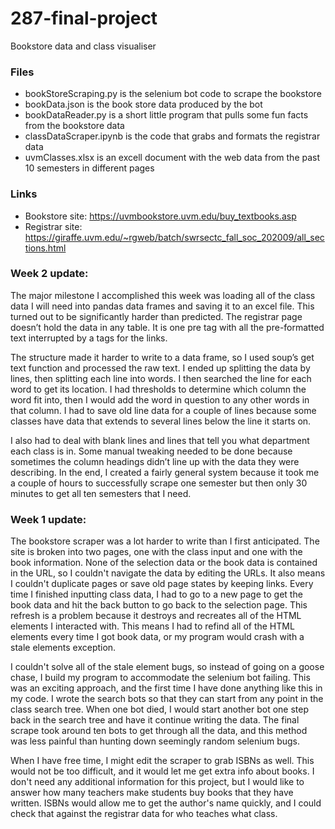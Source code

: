 # 287-final-project
Bookstore data and class visualiser

### Files
- bookStoreScraping.py is the selenium bot code to scrape the bookstore
- bookData.json is the book store data produced by the bot
- bookDataReader.py is a short little program that pulls some fun facts from the bookstore data
- classDataScraper.ipynb is the code that grabs and formats the registrar data
- uvmClasses.xlsx is an excell document with the web data from the past 10 semesters in different pages

### Links
- Bookstore site: https://uvmbookstore.uvm.edu/buy_textbooks.asp
- Registrar site: https://giraffe.uvm.edu/~rgweb/batch/swrsectc_fall_soc_202009/all_sections.html

### Week 2 update:

The major milestone I accomplished this week was loading all of the class data I will need into pandas data frames and saving it to an excel file. This turned out to be significantly harder than predicted. The registrar page doesn’t hold the data in any table. It is one pre tag with all the pre-formatted text interrupted by a tags for the links.

The structure made it harder to write to a data frame, so I used soup’s get text function and processed the raw text. I ended up splitting the data by lines, then splitting each line into words. I then searched the line for each word to get its location. I had thresholds to determine which column the word fit into, then I would add the word in question to any other words in that column. I had to save old line data for a couple of lines because some classes have data that extends to several lines below the line it starts on.

I also had to deal with blank lines and lines that tell you what department each class is in. Some manual tweaking needed to be done because sometimes the column headings didn’t line up with the data they were describing. In the end, I created a fairly general system because it took me a couple of hours to successfully scrape one semester but then only 30 minutes to get all ten semesters that I need.


### Week 1 update:

The bookstore scraper was a lot harder to write than I first anticipated. The site is broken into two pages, one with the class input and one with the book information. None of the selection data or the book data is contained in the URL, so I couldn't navigate the data by editing the URLs. It also means I couldn't duplicate pages or save old page states by keeping links. Every time I finished inputting class data, I had to go to a new page to get the book data and hit the back button to go back to the selection page. This refresh is a problem because it destroys and recreates all of the HTML elements I interacted with. This means I had to refind all of the HTML elements every time I got book data, or my program would crash with a stale elements exception.

I couldn't solve all of the stale element bugs, so instead of going on a goose chase, I build my program to accommodate the selenium bot failing. This was an exciting approach, and the first time I have done anything like this in my code. I wrote the search bots so that they can start from any point in the class search tree. When one bot died, I would start another bot one step back in the search tree and have it continue writing the data. The final scrape took around ten bots to get through all the data, and this method was less painful than hunting down seemingly random selenium bugs.

When I have free time, I might edit the scraper to grab ISBNs as well. This would not be too difficult, and it would let me get extra info about books. I don't need any additional information for this project, but I would like to answer how many teachers make students buy books that they have written. ISBNs would allow me to get the author's name quickly, and I could check that against the registrar data for who teaches what class.
